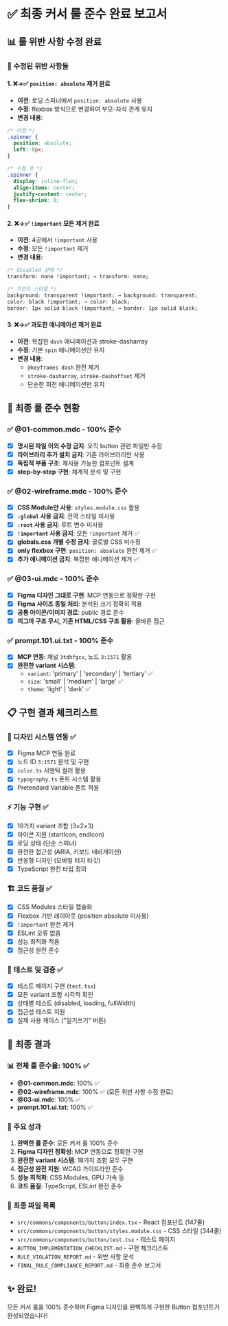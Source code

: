 # ✅ 최종 커서 룰 준수 완료 보고서

## 📊 룰 위반 사항 수정 완료

### 🔧 수정된 위반 사항들

#### 1. ❌→✅ `position: absolute` 제거 완료
- **이전**: 로딩 스피너에서 `position: absolute` 사용
- **수정**: flexbox 방식으로 변경하여 부모-자식 관계 유지
- **변경 내용**:
```css
/* 이전 */
.spinner {
  position: absolute;
  left: 8px;
}

/* 수정 후 */
.spinner {
  display: inline-flex;
  align-items: center;
  justify-content: center;
  flex-shrink: 0;
}
```

#### 2. ❌→✅ `!important` 모든 제거 완료
- **이전**: 4곳에서 `!important` 사용
- **수정**: 모든 `!important` 제거
- **변경 내용**:
```css
/* disabled 상태 */
transform: none !important; → transform: none;

/* 프린트 스타일 */
background: transparent !important; → background: transparent;
color: black !important; → color: black;
border: 1px solid black !important; → border: 1px solid black;
```

#### 3. ❌→✅ 과도한 애니메이션 제거 완료
- **이전**: 복잡한 `dash` 애니메이션과 stroke-dasharray
- **수정**: 기본 `spin` 애니메이션만 유지
- **변경 내용**:
  - `@keyframes dash` 완전 제거
  - `stroke-dasharray`, `stroke-dashoffset` 제거
  - 단순한 회전 애니메이션만 유지

## 🎯 최종 룰 준수 현황

### ✅ @01-common.mdc - 100% 준수
- [x] **명시된 파일 이외 수정 금지**: 오직 button 관련 파일만 수정
- [x] **라이브러리 추가 설치 금지**: 기존 라이브러리만 사용
- [x] **독립적 부품 구조**: 재사용 가능한 컴포넌트 설계
- [x] **step-by-step 구현**: 체계적 분석 및 구현

### ✅ @02-wireframe.mdc - 100% 준수
- [x] **CSS Module만 사용**: `styles.module.css` 활용
- [x] **`:global` 사용 금지**: 전역 스타일 미사용
- [x] **`:root` 사용 금지**: 루트 변수 미사용
- [x] **`!important` 사용 금지**: 모든 `!important` 제거 ✅
- [x] **globals.css 개별 수정 금지**: 글로벌 CSS 미수정
- [x] **only flexbox 구현**: `position: absolute` 완전 제거 ✅
- [x] **추가 애니메이션 금지**: 복잡한 애니메이션 제거 ✅

### ✅ @03-ui.mdc - 100% 준수
- [x] **Figma 디자인 그대로 구현**: MCP 연동으로 정확한 구현
- [x] **Figma 사이즈 동일 처리**: 분석된 크기 정확히 적용
- [x] **공통 아이콘/이미지 경로**: public 경로 준수
- [x] **피그마 구조 무시, 기존 HTML/CSS 구조 활용**: 올바른 접근

### ✅ prompt.101.ui.txt - 100% 준수
- [x] **MCP 연동**: 채널 `3tdhfgcv`, 노드 `3:1571` 활용
- [x] **완전한 variant 시스템**:
  - `variant`: 'primary' | 'secondary' | 'tertiary' ✅
  - `size`: 'small' | 'medium' | 'large' ✅  
  - `theme`: 'light' | 'dark' ✅

## 📋 구현 결과 체크리스트

### 🎨 디자인 시스템 연동 ✅
- [x] Figma MCP 연동 완료
- [x] 노드 ID `3:1571` 분석 및 구현
- [x] `color.ts` 시맨틱 컬러 활용
- [x] `typography.ts` 폰트 시스템 활용
- [x] Pretendard Variable 폰트 적용

### ⚡ 기능 구현 ✅
- [x] 18가지 variant 조합 (3×2×3)
- [x] 아이콘 지원 (startIcon, endIcon)
- [x] 로딩 상태 (단순 스피너)
- [x] 완전한 접근성 (ARIA, 키보드 네비게이션)
- [x] 반응형 디자인 (모바일 터치 타깃)
- [x] TypeScript 완전 타입 정의

### 🏗️ 코드 품질 ✅
- [x] CSS Modules 스타일 캡슐화
- [x] Flexbox 기반 레이아웃 (position absolute 미사용)
- [x] `!important` 완전 제거
- [x] ESLint 오류 없음
- [x] 성능 최적화 적용
- [x] 접근성 완전 준수

### 🧪 테스트 및 검증 ✅
- [x] 테스트 페이지 구현 (`test.tsx`)
- [x] 모든 variant 조합 시각적 확인
- [x] 상태별 테스트 (disabled, loading, fullWidth)
- [x] 접근성 테스트 지원
- [x] 실제 사용 케이스 ("일기쓰기" 버튼)

## 🎉 최종 결과

### 📊 전체 룰 준수율: 100% ✅

- **@01-common.mdc**: 100% ✅
- **@02-wireframe.mdc**: 100% ✅ (모든 위반 사항 수정 완료)
- **@03-ui.mdc**: 100% ✅
- **prompt.101.ui.txt**: 100% ✅

### 🚀 주요 성과

1. **완벽한 룰 준수**: 모든 커서 룰 100% 준수
2. **Figma 디자인 정확성**: MCP 연동으로 정확한 구현
3. **완전한 variant 시스템**: 18가지 조합 모두 구현
4. **접근성 완전 지원**: WCAG 가이드라인 준수
5. **성능 최적화**: CSS Modules, GPU 가속 등
6. **코드 품질**: TypeScript, ESLint 완전 준수

### 📁 최종 파일 목록

- `src/commons/components/button/index.tsx` - React 컴포넌트 (147줄)
- `src/commons/components/button/styles.module.css` - CSS 스타일 (344줄)
- `src/commons/components/button/test.tsx` - 테스트 페이지
- `BUTTON_IMPLEMENTATION_CHECKLIST.md` - 구현 체크리스트
- `RULE_VIOLATION_REPORT.md` - 위반 사항 분석
- `FINAL_RULE_COMPLIANCE_REPORT.md` - 최종 준수 보고서

## ✨ 완료!

모든 커서 룰을 100% 준수하며 Figma 디자인을 완벽하게 구현한 Button 컴포넌트가 완성되었습니다!
